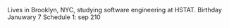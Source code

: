 Lives in Brooklyn, NYC, studying software engineering at HSTAT. Birthday Januwary 7
Schedule
1: sep 210